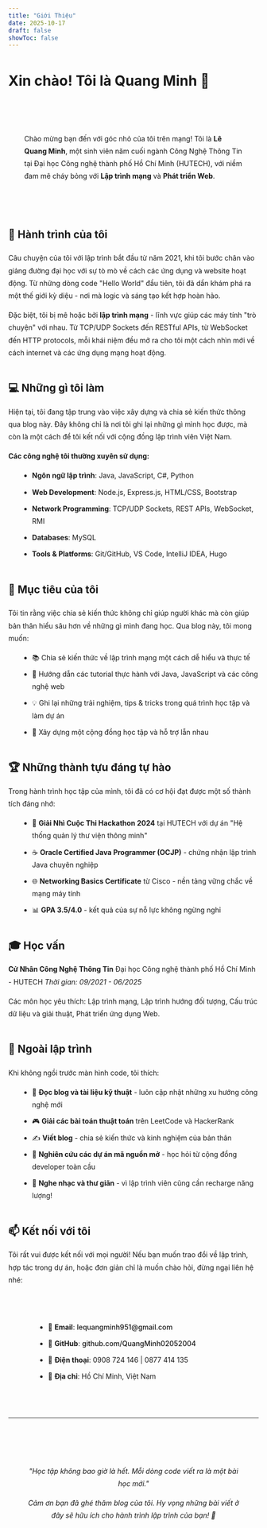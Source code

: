 ```yaml
---
title: "Giới Thiệu"
date: 2025-10-17
draft: false
showToc: false
---
```


<div class="about-container">

# Xin chào! Tôi là Quang Minh 👋

<div class="about-intro">

Chào mừng bạn đến với góc nhỏ của tôi trên mạng! Tôi là **Lê Quang Minh**, một sinh viên năm cuối ngành Công Nghệ Thông Tin tại Đại học Công nghệ thành phố Hồ Chí Minh (HUTECH), với niềm đam mê cháy bỏng với **Lập trình mạng** và **Phát triển Web**.

</div>

## 🚀 Hành trình của tôi

Câu chuyện của tôi với lập trình bắt đầu từ năm 2021, khi tôi bước chân vào giảng đường đại học với sự tò mò về cách các ứng dụng và website hoạt động. Từ những dòng code "Hello World" đầu tiên, tôi đã dần khám phá ra một thế giới kỳ diệu - nơi mà logic và sáng tạo kết hợp hoàn hảo.

Đặc biệt, tôi bị mê hoặc bởi **lập trình mạng** - lĩnh vực giúp các máy tính "trò chuyện" với nhau. Từ TCP/UDP Sockets đến RESTful APIs, từ WebSocket đến HTTP protocols, mỗi khái niệm đều mở ra cho tôi một cách nhìn mới về cách internet và các ứng dụng mạng hoạt động.

## 💻 Những gì tôi làm

Hiện tại, tôi đang tập trung vào việc xây dựng và chia sẻ kiến thức thông qua blog này. Đây không chỉ là nơi tôi ghi lại những gì mình học được, mà còn là một cách để tôi kết nối với cộng đồng lập trình viên Việt Nam.

**Các công nghệ tôi thường xuyên sử dụng:**
- **Ngôn ngữ lập trình**: Java, JavaScript, C#, Python
- **Web Development**: Node.js, Express.js, HTML/CSS, Bootstrap
- **Network Programming**: TCP/UDP Sockets, REST APIs, WebSocket, RMI
- **Databases**: MySQL
- **Tools & Platforms**: Git/GitHub, VS Code, IntelliJ IDEA, Hugo

## 🎯 Mục tiêu của tôi

Tôi tin rằng việc chia sẻ kiến thức không chỉ giúp người khác mà còn giúp bản thân hiểu sâu hơn về những gì mình đang học. Qua blog này, tôi mong muốn:

- 📚 Chia sẻ kiến thức về lập trình mạng một cách dễ hiểu và thực tế
- 🔧 Hướng dẫn các tutorial thực hành với Java, JavaScript và các công nghệ web
- 💡 Ghi lại những trải nghiệm, tips & tricks trong quá trình học tập và làm dự án
- 🌱 Xây dựng một cộng đồng học tập và hỗ trợ lẫn nhau

## 🏆 Những thành tựu đáng tự hào

Trong hành trình học tập của mình, tôi đã có cơ hội đạt được một số thành tích đáng nhớ:

- 🥈 **Giải Nhì Cuộc Thi Hackathon 2024** tại HUTECH với dự án "Hệ thống quản lý thư viện thông minh"
- ☕ **Oracle Certified Java Programmer (OCJP)** - chứng nhận lập trình Java chuyên nghiệp
- 🌐 **Networking Basics Certificate** từ Cisco - nền tảng vững chắc về mạng máy tính
- 📊 **GPA 3.5/4.0** - kết quả của sự nỗ lực không ngừng nghỉ

## 🎓 Học vấn

**Cử Nhân Công Nghệ Thông Tin**
Đại học Công nghệ thành phố Hồ Chí Minh - HUTECH
*Thời gian: 09/2021 - 06/2025*

Các môn học yêu thích: Lập trình mạng, Lập trình hướng đối tượng, Cấu trúc dữ liệu và giải thuật, Phát triển ứng dụng Web.

## 🌟 Ngoài lập trình

Khi không ngồi trước màn hình code, tôi thích:

- 📖 **Đọc blog và tài liệu kỹ thuật** - luôn cập nhật những xu hướng công nghệ mới
- 🎮 **Giải các bài toán thuật toán** trên LeetCode và HackerRank
- ✍️ **Viết blog** - chia sẻ kiến thức và kinh nghiệm của bản thân
- 🚀 **Nghiên cứu các dự án mã nguồn mở** - học hỏi từ cộng đồng developer toàn cầu
- 🎵 **Nghe nhạc và thư giãn** - vì lập trình viên cũng cần recharge năng lượng!

## 📫 Kết nối với tôi

Tôi rất vui được kết nối với mọi người! Nếu bạn muốn trao đổi về lập trình, hợp tác trong dự án, hoặc đơn giản chỉ là muốn chào hỏi, đừng ngại liên hệ nhé:

<div class="contact-links">

- 📧 **Email**: [lequangminh951@gmail.com](mailto:lequangminh951@gmail.com)
- 💼 **GitHub**: [github.com/QuangMinh02052004](https://github.com/QuangMinh02052004)
- 📱 **Điện thoại**: 0908 724 146 | 0877 414 135
- 📍 **Địa chỉ**: Hồ Chí Minh, Việt Nam

</div>

---

<div class="about-footer">

*"Học tập không bao giờ là hết. Mỗi dòng code viết ra là một bài học mới."*

Cảm ơn bạn đã ghé thăm blog của tôi. Hy vọng những bài viết ở đây sẽ hữu ích cho hành trình lập trình của bạn! 🚀

</div>

</div>

<style>
.about-container {
  max-width: 800px;
  margin: 0 auto;
  line-height: 1.8;
}

.about-intro {
  background: var(--entry);
  padding: 2rem;
  border-radius: 8px;
  margin: 2rem 0;
  border-left: 4px solid var(--primary);
}

.about-intro strong {
  color: var(--primary);
}

.contact-links {
  background: var(--entry);
  padding: 1.5rem 2rem;
  border-radius: 8px;
  margin: 2rem 0;
}

.contact-links a {
  color: var(--primary);
  text-decoration: none;
  font-weight: 500;
}

.contact-links a:hover {
  text-decoration: underline;
}

.about-footer {
  text-align: center;
  padding: 2rem;
  margin-top: 3rem;
  border-top: 2px solid var(--border);
  font-style: italic;
  color: var(--secondary);
}

h2 {
  margin-top: 2.5rem;
  margin-bottom: 1rem;
  color: var(--primary);
}

ul {
  margin-left: 1.5rem;
}

li {
  margin: 0.5rem 0;
}
</style>
